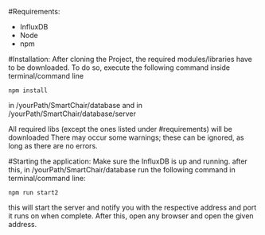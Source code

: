 #Requirements:
- InfluxDB
- Node
- npm

#Installation:
After cloning the Project, the required modules/libraries have to be downloaded.
To do so, execute the following command inside terminal/command line

	npm install

in /yourPath/SmartChair/database and
in /yourPath/SmartChair/database/server

All required libs (except the ones listed under #requirements) will be downloaded
There may occur some warnings; these can be ignored, as long as there are no errors.

#Starting the application: 
Make sure the InfluxDB is up and running.
after this, in /yourPath/SmartChair/database run the following command in terminal/command line:

	npm run start2

this will start the server and notify you with the respective address and port it runs on when complete.
After this, open any browser and open the given address. 

